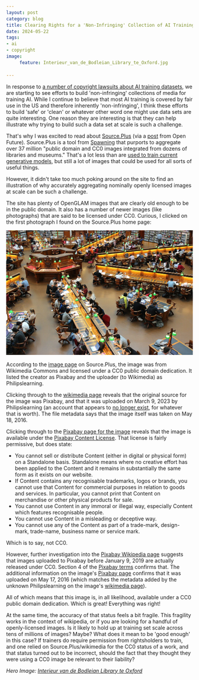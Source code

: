 ```yaml
---
layout: post
category: blog
title: Clearing Rights for a 'Non-Infringing' Collection of AI Training Media is Hard
date: 2024-05-22
tags:
- ai
- copyright
image:
     feature: Interieur_van_de_Bodleian_Library_te_Oxford.jpg

---
```


In response to [a number of copyright lawsuits about AI training datasets](https://knowingmachines.org/knowing-legal-machines/legal-explainer), we are starting to see efforts to build 'non-infringing' collections of media for training AI.  While I continue to believe that most AI training is covered by fair use in the US and therefore inherently 'non-infringing', I think these efforts to build 'safe' or 'clean' or whatever other word one might use data sets are quite interesting.  One reason they are interesting is that they can help illustrate why trying to build such a data set at scale is such a challenge.

That's why I was excited to read about [Source.Plus](https://source.plus/?size=n_100_n) (via a [post](https://openfuture.eu/note/source-plus-an-image-commons-for-generative-ai/) from Open Future).  Source.Plus is a tool from [Spawning](https://spawning.ai/) that purports to aggregate over 37 million "public domain and CC0 images integrated from dozens of libraries and museums." That's a lot less than are [used to train current generative models](https://knowingmachines.org/models-all-the-way), but still a lot of images that could be used for all sorts of useful things.   

However, it didn't take too much poking around on the site to find an illustration of why accurately aggregating nominally openly licensed images at scale can be such a challenge. 

The site has plenty of OpenGLAM images that are clearly old enough to be in the public domain.  It also has a number of newer images (like photographs) that are said to be licensed under CC0. Curious, I clicked on the first photograph I found on the Source.Plus home page:

![photograph of a library reading room full of patrons shot from above](/images/1024px-Pexels-pixabay-159775.jpg)

According to the [image page](https://source.plus/item/0cac250e74a5a008db172907ebc8e2db-8f39d178e94c72a2?size=n_100_n) on Source.Plus, the image was from Wikimedia Commons and licensed under a CC0 public domain dedication.  It listed the creator as Pixabay and the uploader (to Wikimedia) as Philipslearning.

Clicking through to the [wikimedia page](https://commons.wikimedia.org/wiki/File:Pexels-pixabay-159775.jpg) reveals that the original source for the image was Pixabay, and that it was uploaded on March 9, 2023 by Philipslearning (an account that appears to [no longer exist](https://commons.wikimedia.org/wiki/User:Philipslearning), for whatever that is worth).  The file metadata says that the image itself was taken on May 18, 2016.  

Clicking through to the [Pixabay page for the image](https://pixabay.com/es/photos/biblioteca-la-trobe-estudiar-1400313/) reveals that the image is available under the [Pixabay Content License](https://pixabay.com/es/service/license-summary/). That license is fairly permissive, but does state:

- You cannot sell or distribute Content (either in digital or physical form) on a Standalone basis. Standalone means where no creative effort has been applied to the Content and it remains in substantially the same form as it exists on our website.
- If Content contains any recognisable trademarks, logos or brands, you cannot use that Content for commercial purposes in relation to goods and services. In particular, you cannot print that Content on merchandise or other physical products for sale.
- You cannot use Content in any immoral or illegal way, especially Content which features recognisable people.
- You cannot use Content in a misleading or deceptive way.
- You cannot use any of the Content as part of a trade-mark, design-mark, trade-name, business name or service mark.

Which is to say, not CC0.

However, further investigation into the [Pixabay Wikipedia page](https://en.wikipedia.org/wiki/Pixabay) suggests that images uploaded to Pixabay before January 9, 2019 are actually released under CC0.  Section 4 of the [Pixabay terms](https://pixabay.com/es/service/terms/) confirms that.  The additional information on the image's [Pixabay page](https://pixabay.com/es/photos/biblioteca-la-trobe-estudiar-1400313/) confirms that it was uploaded on May 17, 2016 (which matches the metadata added by the unknown Philipslearning on the image's [wikimedia page](https://commons.wikimedia.org/wiki/File:Pexels-pixabay-159775.jpg)).

All of which means that this image is, in all likelihood, available under a CC0 public domain dedication.  Which is great! Everything was right! 

At the same time, the accuracy of that status feels a bit fragile.  This fragility works in the context of wikipedia, or if you are looking for a handful of openly-licensed images.  Is it likely to hold up at training set scale across tens of millions of images?  Maybe?  What does it mean to be 'good enough' in this case? If trainers do require permission from rightsholders to train, and one relied on Source.Plus/wikimedia for the CC0 status of a work, and that status turned out to be incorrect, should the fact that they thought they were using a CC0 image be relevant to their liability? 

*Hero Image: [Interieur van de Bodleian Library te Oxford](https://www.curationist.org/works/work-rijks-NL-AsdRM-lido-634290)*